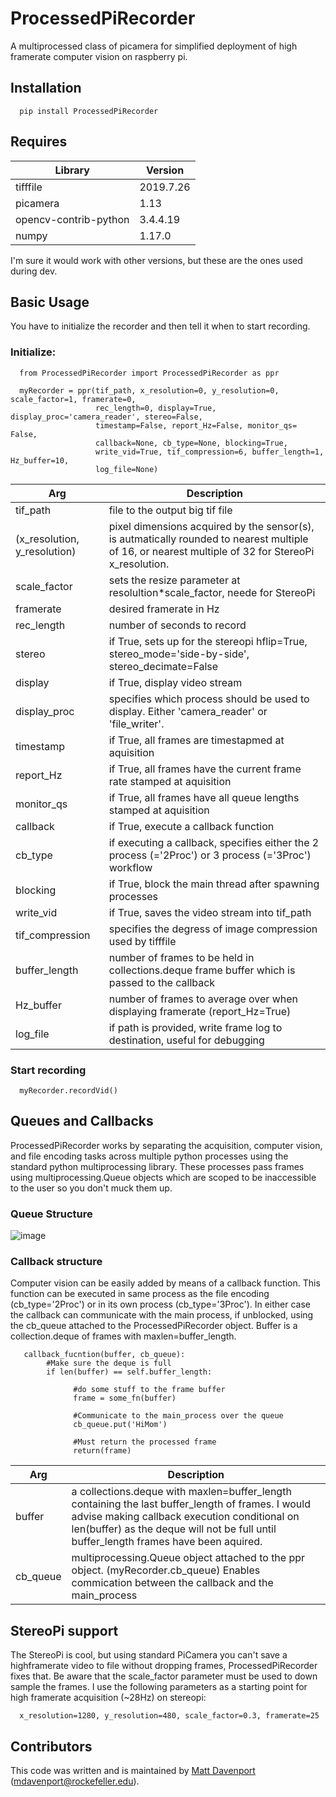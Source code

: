 # ProcessedPiRecorder
A multiprocessed class of picamera for simplified deployment of high framerate computer vision on raspberry pi. 

## Installation

      pip install ProcessedPiRecorder

## Requires

Library | Version
--------|--------
tifffile | 2019.7.26    
picamera | 1.13         
opencv-contrib-python | 3.4.4.19     
numpy | 1.17.0  

I'm sure it would work with other versions, but these are the ones used during dev.

## Basic Usage
You have to initialize the recorder and then tell it when to start recording. 

### Initialize:

      from ProcessedPiRecorder import ProcessedPiRecorder as ppr

      myRecorder = ppr(tif_path, x_resolution=0, y_resolution=0, scale_factor=1, framerate=0, 
                       rec_length=0, display=True, display_proc='camera_reader', stereo=False,
                       timestamp=False, report_Hz=False, monitor_qs= False,
                       callback=None, cb_type=None, blocking=True, 
                       write_vid=True, tif_compression=6, buffer_length=1, Hz_buffer=10,
                       log_file=None)
Arg | Description
----|------------
tif_path | file to the output big tif file
(x_resolution, y_resolution) | pixel dimensions acquired by the sensor(s), is autmatically rounded to nearest multiple of 16, or nearest multiple of 32 for StereoPi x_resolution. 
scale_factor | sets the resize parameter at resolultion*scale_factor, neede for StereoPi
framerate | desired framerate in Hz
rec_length | number of seconds to record
stereo | if True, sets up for the stereopi hflip=True, stereo_mode='side-by-side', stereo_decimate=False
display | if True, display video stream 
display_proc | specifies which process should be used to display. Either 'camera_reader' or 'file_writer'. 
timestamp | if True, all frames are timestapmed at aquisition
report_Hz | if True, all frames have the current frame rate stamped at aquisition
monitor_qs | if True, all frames have all queue lengths stamped at aquisition
callback | if True, execute a callback function
cb_type | if executing a callback, specifies either the 2 process (='2Proc') or 3 process (='3Proc') workflow
blocking | if True, block the main thread after spawning processes
write_vid | if True, saves the video stream into tif_path
tif_compression | specifies the degress of image compression used by tifffile
buffer_length | number of frames to be held in collections.deque frame buffer which is passed to the callback 
Hz_buffer | number of frames to average over when displaying framerate (report_Hz=True)
log_file | if path is provided, write frame log to destination, useful for debugging 

### Start recording

      myRecorder.recordVid()
      
## Queues and Callbacks

ProcessedPiRecorder works by separating the acquisition, computer vision, and file encoding tasks across multiple python processes using the standard python multiprocessing library. These processes pass frames using multiprocessing.Queue objects which are scoped to be inaccessible to the user so you don't muck them up. 

### Queue Structure

![image](https://docs.google.com/drawings/d/e/2PACX-1vTXOWzwBbJXiHAlQ2O2yern1L8TyWnSlfooWjhQqmJVHwOtCrFQGigZHY8wW8yBQOjxfdXcpGitcOYS/pub?w=1006&h=828)

### Callback structure
Computer vision can be easily added by means of a callback function. This function can be executed in same process as the file encoding (cb_type='2Proc') or in its own process (cb_type='3Proc'). In either case the callback can communicate with the main process, if unblocked, using the cb_queue attached to the ProcessedPiRecorder object. Buffer is a collection.deque of frames with maxlen=buffer_length.

       callback_fucntion(buffer, cb_queue):
            #Make sure the deque is full
            if len(buffer) == self.buffer_length:
                  
                  #do some stuff to the frame buffer
                  frame = some_fn(buffer)

                  #Communicate to the main_process over the queue
                  cb_queue.put('HiMom')

                  #Must return the processed frame
                  return(frame)
            
            
Arg | Description
----|------------
buffer | a collections.deque with maxlen=buffer_length containing the last buffer_length of frames. I would advise making callback execution conditional on len(buffer) as the deque will not be full until buffer_length frames have been aquired.
cb_queue | multiprocessing.Queue object attached to the ppr object. (myRecorder.cb_queue) Enables commication between the callback and the main_process

## StereoPi support

The StereoPi is cool, but using standard PiCamera you can't save a highframerate video to file without dropping frames, ProcessedPiRecorder fixes that. Be aware that the scale_factor parameter must be used to down sample the frames. I use the following parameters as a starting point for high framerate acquisition (~28Hz) on stereopi: 

      x_resolution=1280, y_resolution=480, scale_factor=0.3, framerate=25

## Contributors
This code was written and is maintained by [Matt Davenport](https://github.com/mattisabrat) (mdavenport@rockefeller.edu).
